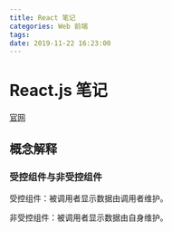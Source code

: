 ```yaml
---
title: React 笔记
categories: Web 前端
tags: 
date: 2019-11-22 16:23:00
---
```

# React.js 笔记

[官网](https://reactjs.org/)
## 概念解释

### 受控组件与非受控组件

受控组件：被调用者显示数据由调用者维护。

非受控组件：被调用者显示数据由自身维护。

